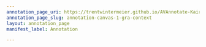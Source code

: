 ```yaml
---
annotation_page_uri: https://trentwintermeier.github.io/AVAnnotate-Kairos-Review/annotations/annotation-canvas-1-gra-context.json
annotation_page_slug: annotation-canvas-1-gra-context
layout: annotation_page
manifest_label: Annotation

---
```

